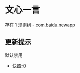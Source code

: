 # 文心一言

存在 1 规则组 - [com.baidu.newapp](/src/apps/com.baidu.newapp.ts)

## 更新提示

默认禁用

- [快照-0](https://i.gkd.li/import/13360280)
